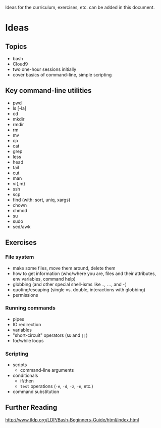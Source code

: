Ideas for the curriculum, exercises, etc. can be added in this document.

# Ideas

## Topics

- bash
- Cloud9
- two one-hour sessions initially
- cover basics of command-line, simple scripting

## Key command-line utilities 

- pwd
- ls [-la]
- cd
- mkdir
- rmdir
- rm
- mv
- cp
- cat 
- grep
- less
- head
- tail
- cut
- man
- vi{,m}
- ssh
- scp
- find (with: sort, uniq, xargs)
- chown 
- chmod
- su
- sudo 
- sed/awk

## Exercises

### File system

- make some files, move them around, delete them
- how to get information (who/where you are, files and their attributes, env variables, command help) 
- globbing (and other special shell-isms like `.`, `..`, and `~`)
- quoting/escaping (single vs. double, interactions with globbing)
- permissions

### Running commands

- pipes
- IO redirection
- variables
- "short-circuit" operators (`&&` and `||`)
- for/while loops

### Scripting

- scripts
  - command-line arguments
- conditionals
  - if/then
  - `test` operations (`-e`, `-d`, `-z`, `-n`, etc.)
- command substitution

## Further Reading

http://www.tldp.org/LDP/Bash-Beginners-Guide/html/index.html

